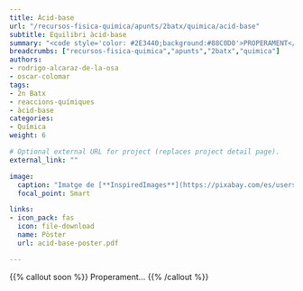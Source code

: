 ```yaml
---
title: Àcid-base
url: "/recursos-fisica-quimica/apunts/2batx/quimica/acid-base"
subtitle: Equilibri àcid-base
summary: "<code style='color: #2E3440;background:#88C0D0'>PROPERAMENT</code> <br> Equilibri àcid-base. Teories d'Arrhenius i de Brönsted-Lowry. Concepte de pH."
breadcrumbs: ["recursos-fisica-quimica","apunts","2batx","quimica"]
authors:
- rodrigo-alcaraz-de-la-osa
- oscar-colomar
tags:
- 2n Batx
- reaccions-químiques
- àcid-base
categories:
- Química
weight: 6

# Optional external URL for project (replaces project detail page).
external_link: ""

image:
  caption: "Imatge de [**InspiredImages**](https://pixabay.com/es/users/InspiredImages-57296/) en [Pixabay](https://pixabay.com/es/)"
  focal_point: Smart

links:
- icon_pack: fas
  icon: file-download
  name: Pòster
  url: acid-base-poster.pdf

---
```


{{% callout soon %}}
Properament...
{{% /callout %}}
